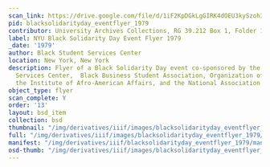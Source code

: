```yaml
---
scan_link: https://drive.google.com/file/d/1iF2KpDGkLgGIRK4dOEU3kySzoh35fZY2/view?usp=sharing
pid: blacksolidarityday_eventflyer_1979
contributor: University Archives Collections, RG 39.212 Box 1, Folder 12
label: NYU Black Solidarity Day Event Flyer 1979
_date: '1979'
author: Black Student Services Center
location: New York, New York
description: Flyer of a Black Solidarity Day event co-sponsored by the Black Student
  Services Center,  Black Business Student Association, Organization of Black Women,
  the Institute of Afro-American Affairs, and the National Association of Black Accountants
object_type: flyer
scan_complete: Y
order: '13'
layout: bsd_item
collection: bsd
thumbnail: "/img/derivatives/iiif/images/blacksolidarityday_eventflyer_1979/full/250,/0/default.jpg"
full: "/img/derivatives/iiif/images/blacksolidarityday_eventflyer_1979/full/1140,/0/default.jpg"
manifest: "/img/derivatives/iiif/blacksolidarityday_eventflyer_1979/manifest.json"
osd-thumb: "/img/derivatives/iiif/images/blacksolidarityday_eventflyer_1979/full/375,/0/default.jpg"
---
```

